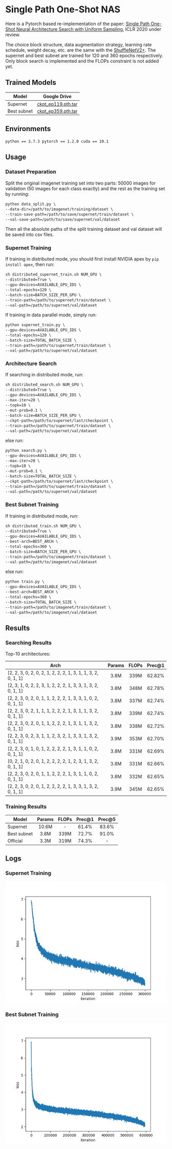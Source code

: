 # Single Path One-Shot NAS
Here is a Pytorch based re-implementation of the paper: [Single Path One-Shot Neural Architecture Search with Uniform Sampling](https://openreview.net/pdf?id=r1gPoCEKvH), ICLR 2020 under review.

The choice block structure, data augmentation strategy, learning rate schedule, weight decay, etc. are the same with the [ShuffleNetV2+](https://github.com/megvii-model/ShuffleNet-Series). The supernet and best subnet are trained for 120 and 360 epochs respectively. Only block search is implemented and the FLOPs constraint is not added yet.

## Trained Models 
| Model |  Google Drive |
| --- | :---: |
| Supernet | [ckpt_ep119.pth.tar](https://drive.google.com/open?id=1va07sHULzdNpe0evOlqwX9vPC58sf9gX) |
| Best subnet| [ckpt_ep359.pth.tar](https://drive.google.com/open?id=18Rfn5ve6hUssHQ98vhOiViR9cadPAUf2) |

## Environments
`python == 3.7.3 pytorch == 1.2.0 cuda == 10.1`

## Usage 
### Dataset Preparation
Split the original imagenet training set into two parts: 50000 images for validation (50 images for each class exactly) and the rest as the training set by running: 
```shell
python data_split.py \
--data-dir=/path/to/imagenet/training/dataset \
--train-save-path=/path/to/save/supernet/train/dataset \
--val-save-path=/path/to/save/supernet/val/dataset
```

Then all the absolute paths of the split training dataset and val dataset will be saved into csv files.

### Supernet Training
If training in distributed mode, you should first install NVIDIA apex by `pip install apex`, then run:  
```shell
sh distributed_supernet_train.sh NUM_GPU \
--distributed=True \
--gpu-devices=AVAILABLE_GPU_IDS \
--total-epochs=120 \
--batch-size=BATCH_SIZE_PER_GPU \
--train-path=/path/to/supernet/train/dataset \
--val-path=/path/to/supernet/val/dataset
```

If training in data parallel mode, simply run:
```shell
python supernet_train.py \
--gpu-devices=AVAILABLE_GPU_IDS \
--total-epochs=120 \
--batch-size=TOTAL_BATCH_SIZE \
--train-path=/path/to/supernet/train/dataset \
--val-path=/path/to/supernet/val/dataset
```

### Architecture Search
If searching in distributed mode, run:
```shell
sh distributed_search.sh NUM_GPU \
--distributed=True \
--gpu-devices=AVAILABLE_GPU_IDS \
--max-iter=20 \
--topk=10 \
--mut-prob=0.1 \
--batch-size=BATCH_SIZE_PER_GPU \
--ckpt-path=/path/to/supernet/last/checkpoint \
--train-path=/path/to/supernet/train/dataset \
--val-path=/path/to/supernet/val/dataset
```

else run:
```shell
python search.py \
--gpu-devices=AVAILABLE_GPU_IDS \
--max-iter=20 \
--topk=10 \
--mut-prob=0.1 \
--batch-size=TOTAL_BATCH_SIZE \
--ckpt-path=/path/to/supernet/last/checkpoint \
--train-path=/path/to/supernet/train/dataset \
--val-path=/path/to/supernet/val/dataset
```

### Best Subnet Training
If training in distributed mode, run:
```shell
sh distributed_train.sh NUM_GPU \
--distributed=True \
--gpu-devices=AVAILABLE_GPU_IDS \
--best-arch=BEST_ARCH \
--total-epochs=360 \
--batch-size=BATCH_SIZE_PER_GPU \
--train-path=/path/to/imagenet/train/dataset \
--val-path=/path/to/imagenet/val/dataset
```

else run:
```shell
python train.py \
--gpu-devices=AVAILABLE_GPU_IDS \
--best-arch=BEST_ARCH \
--total-epochs=360 \
--batch-size=TOTAL_BATCH_SIZE \
--train-path=/path/to/imagenet/train/dataset \
--val-path=/path/to/imagenet/val/dataset
```

## Results
### Searching Results
Top-10 architectures:

| Arch | Params | FLOPs | Prec@1 |
| --- | :---: | :---: | :---: |
| [2, 2, 3, 0, 2, 0, 2, 1, 2, 2, 2, 1, 3, 1, 1, 3, 2, 0, 1, 1] | 3.8M | 339M | 62.82% |
| [2, 3, 1, 0, 2, 2, 3, 1, 2, 2, 2, 1, 3, 3, 1, 3, 2, 0, 1, 1] | 3.8M | 348M | 62.78% |
| [2, 2, 3, 0, 2, 0, 1, 1, 2, 2, 2, 1, 3, 3, 1, 0, 2, 0, 1, 1] | 3.8M | 337M | 62.74% |
| [2, 2, 3, 0, 2, 1, 1, 1, 2, 2, 2, 1, 3, 1, 1, 3, 2, 0, 1, 1] | 3.8M | 339M | 62.74% |
| [2, 2, 3, 0, 2, 0, 1, 1, 2, 2, 2, 1, 3, 1, 1, 3, 2, 0, 1, 1] | 3.8M | 338M | 62.72% |
| [2, 2, 3, 0, 2, 3, 1, 1, 2, 3, 2, 1, 3, 3, 1, 3, 2, 0, 1, 1] | 3.9M | 353M | 62.70% |
| [2, 2, 3, 0, 1, 0, 1, 2, 2, 2, 2, 1, 3, 1, 1, 0, 2, 0, 1, 1] | 3.8M | 331M | 62.69% |
| [0, 2, 1, 0, 2, 0, 1, 2, 2, 2, 2, 1, 2, 3, 1, 3, 2, 0, 1, 1] | 3.8M | 331M | 62.66% |
| [2, 2, 3, 0, 2, 0, 1, 1, 2, 2, 2, 1, 3, 1, 1, 0, 2, 0, 1, 1] | 3.8M | 332M | 62.65% |
| [2, 2, 3, 0, 2, 0, 1, 2, 2, 2, 2, 1, 3, 3, 1, 3, 2, 0, 1, 1] | 3.9M | 345M | 62.65% |

### Training Results
| Model | Params | FLOPs |  Prec@1 | Prec@5 |
| --- | :---: | :---: | :---: | :---: |
| Supernet | 10.6M | - | 61.4% | 83.6% |
| Best subnet | 3.8M | 339M | 72.7% | 91.0%
| Official | 3.3M | 319M | 74.3% | - | 

## Logs
### Supernet Training
![](imgs/supernet_loss.png)
### Best Subnet Training
![](imgs/best_subnet_loss.png)
